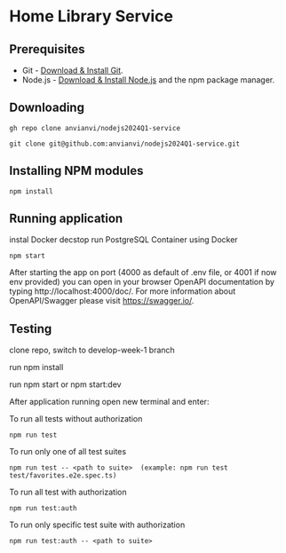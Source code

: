 # Home Library Service

## Prerequisites

- Git - [Download & Install Git](https://git-scm.com/downloads).
- Node.js - [Download & Install Node.js](https://nodejs.org/en/download/) and the npm package manager.

## Downloading

```
gh repo clone anvianvi/nodejs2024Q1-service

git clone git@github.com:anvianvi/nodejs2024Q1-service.git
```

## Installing NPM modules

```
npm install
```

## Running application

instal Docker decstop
run PostgreSQL Container using Docker

```
npm start
```

After starting the app on port (4000 as default of .env file, or 4001 if now env provided) you can open
in your browser OpenAPI documentation by typing http://localhost:4000/doc/.
For more information about OpenAPI/Swagger please visit https://swagger.io/.

## Testing

clone repo, switch to develop-week-1 branch

run npm install

run npm start or npm start:dev

After application running open new terminal and enter:

To run all tests without authorization

```
npm run test
```

To run only one of all test suites

```
npm run test -- <path to suite>  (example: npm run test test/favorites.e2e.spec.ts)
```

To run all test with authorization

```
npm run test:auth
```

To run only specific test suite with authorization

```
npm run test:auth -- <path to suite>
```
